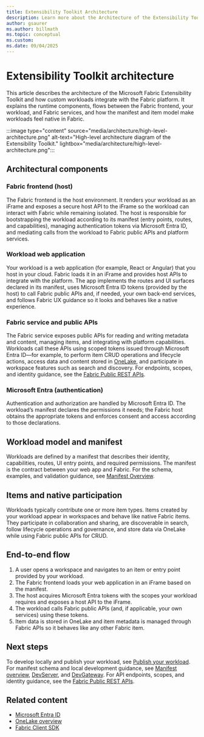 ```yaml
---
title: Extensibility Toolkit Architecture
description: Learn more about the Architecture of the Extensibility Toolkit.
author: gsaurer
ms.author: billmath
ms.topic: conceptual
ms.custom:
ms.date: 09/04/2025
---
```


# Extensibility Toolkit architecture

This article describes the architecture of the Microsoft Fabric Extensibility Toolkit and how custom workloads integrate with the Fabric platform. It explains the runtime components, flows between the Fabric frontend, your workload, and Fabric services, and how the manifest and item model make workloads feel native in Fabric.

:::image type="content" source="media/architecture/high-level-architecture.png" alt-text="High-level architecture diagram of the Extensibility Toolkit." lightbox="media/architecture/high-level-architecture.png":::

## Architectural components

### Fabric frontend (host)

The Fabric frontend is the host environment. It renders your workload as an iFrame and exposes a secure host API to the iFrame so the workload can interact with Fabric while remaining isolated. The host is responsible for bootstrapping the workload according to its manifest (entry points, routes, and capabilities), managing authentication tokens via Microsoft Entra ID, and mediating calls from the workload to Fabric public APIs and platform services.

### Workload web application

Your workload is a web application (for example, React or Angular) that you host in your cloud. Fabric loads it in an iFrame and provides host APIs to integrate with the platform. The app implements the routes and UI surfaces declared in its manifest, uses Microsoft Entra ID tokens (provided by the host) to call Fabric public APIs and, if needed, your own back-end services, and follows Fabric UX guidance so it looks and behaves like a native experience.

### Fabric service and public APIs

The Fabric service exposes public APIs for reading and writing metadata and content, managing items, and integrating with platform capabilities. Workloads call these APIs using scoped tokens issued through Microsoft Entra ID—for example, to perform item CRUD operations and lifecycle actions, access data and content stored in [OneLake](../onelake/onelake-overview.md), and participate in workspace features such as search and discovery. For endpoints, scopes, and identity guidance, see the [Fabric Public REST APIs](/rest/api/fabric/articles/).

### Microsoft Entra (authentication)

Authentication and authorization are handled by Microsoft Entra ID. The workload’s manifest declares the permissions it needs; the Fabric host obtains the appropriate tokens and enforces consent and access according to those declarations.

## Workload model and manifest

Workloads are defined by a manifest that describes their identity, capabilities, routes, UI entry points, and required permissions. The manifest is the contract between your web app and Fabric. For the schema, examples, and validation guidance, see [Manifest Overview](manifest-overview.md).

## Items and native participation

Workloads typically contribute one or more item types. Items created by your workload appear in workspaces and behave like native Fabric items. They participate in collaboration and sharing, are discoverable in search, follow lifecycle operations and governance, and store data via OneLake while using Fabric public APIs for CRUD.

## End-to-end flow

1. A user opens a workspace and navigates to an item or entry point provided by your workload.
2. The Fabric frontend loads your web application in an iFrame based on the manifest.
3. The host acquires Microsoft Entra tokens with the scopes your workload requires and exposes a host API to the iFrame.
4. The workload calls Fabric public APIs (and, if applicable, your own services) using these tokens.
5. Item data is stored in OneLake and item metadata is managed through Fabric APIs so it behaves like any other Fabric item.

## Next steps

To develop locally and publish your workload, see [Publish your workload](publish-workload-flow.md). For manifest schema and local development guidance, see [Manifest overview](manifest-overview.md), [DevServer](devserver.md), and [DevGateway](devgateway.md). For API endpoints, scopes, and identity guidance, see the [Fabric Public REST APIs](/rest/api/fabric/articles/).

## Related content

* [Microsoft Entra ID](/entra/)
* [OneLake overview](../onelake/onelake-overview.md)
* [Fabric Client SDK](https://go.microsoft.com/fwlink/?linkid=2271989)
